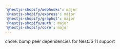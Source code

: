 ```yaml
---
'@nestjs-shopify/webhooks': major
'@nestjs-shopify/express': major
'@nestjs-shopify/graphql': major
'@nestjs-shopify/auth': major
'@nestjs-shopify/core': major
---
```


chore: bump peer dependencies for NestJS 11 support
